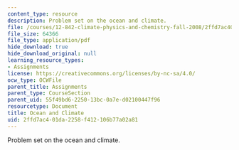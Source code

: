 ```yaml
---
content_type: resource
description: Problem set on the ocean and climate.
file: /courses/12-842-climate-physics-and-chemistry-fall-2008/2ffd7ac401da2258f412106b77a02a81_hw3.pdf
file_size: 64366
file_type: application/pdf
hide_download: true
hide_download_original: null
learning_resource_types:
- Assignments
license: https://creativecommons.org/licenses/by-nc-sa/4.0/
ocw_type: OCWFile
parent_title: Assignments
parent_type: CourseSection
parent_uid: 55f49bd6-2250-13bc-0a7e-d02100447f96
resourcetype: Document
title: Ocean and Climate
uid: 2ffd7ac4-01da-2258-f412-106b77a02a81
---
```

Problem set on the ocean and climate.